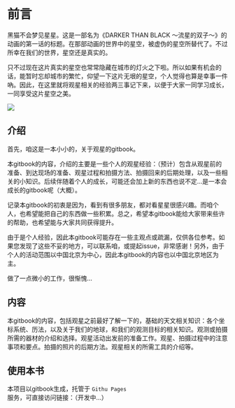 # 前言

黑猫不会梦见星星。这是一部名为《DARKER THAN BLACK ～流星的双子～》的动画的第一话的标题。在那部动画的世界中的星空，被虚伪的星空所替代了。不过所幸在我们的世界，星空还是真实的。

只不过现在这片真实的星空也常常隐藏在城市的灯火之下啦。所以如果有机会的话，能暂时忘却城市的繁忙，仰望一下这片无垠的星空，个人觉得也算是幸事一件吶。因此，在这里就将观星相关的经验两三事记下来，以便于大家一同学习成长，一同享受这片星空之美。

![](https://i.loli.net/2018/09/17/5b9e84e125660.jpg)

## 介绍

首先，咱这是一本小小的，关于观星的gitbook。

本gitbook的内容，介绍的主要是一些个人的观星经验：（预计）包含从观星前的准备、到达现场的准备、观星过程和拍摄方法、拍摄回来的后期处理，以及一些相关的小知识。后续伴随着个人的成长，可能还会加上新的东西也说不定…是一本会成长的gitbook呢（大概）。

记录本gitbook的初衷是因为，看到有很多朋友，都对看星星很感兴趣。而咱个人，也希望能把自己的东西做一些积累。总之，希望本gitbook能给大家带来些许的帮助，也希望能与大家共同获得提升。

由于是个人经验，因此本gitbook可能存在一些主观点或疏漏，仅供各位参考。如果您发现了这些不妥的地方，可以联系咱，或提起issue，非常感谢！另外，由于个人的活动范围以中国北京为中心，因此本gitbook的内容也以中国北京地区为主。

做了一点微小的工作，很惭愧…


## 内容

本gitbook的内容，包括观星之前最好了解一下的，基础的天文相关知识：各个坐标系统、历法，以及关于我们的地球，和我们的观测目标的相关知识。观测或拍摄所需的器材的介绍和选择。观星活动出发前的准备工作。观星、拍摄过程中的注意事项和要点。拍摄的照片的后期方法。观星相关的所需工具的介绍等。


## 使用本书

本项目以gitbook生成，托管于 `Githu Pages` 服务，可直接访问链接：（开发中…）